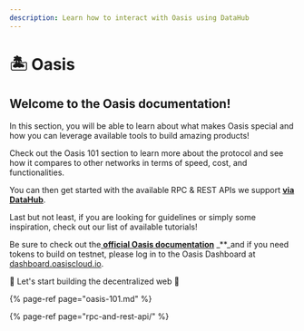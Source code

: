 ```yaml
---
description: Learn how to interact with Oasis using DataHub
---
```


# 🏝 Oasis

## Welcome to the Oasis documentation!

In this section, you will be able to learn about what makes Oasis special and how you can leverage available tools to build amazing products!

Check out the Oasis 101 section to learn more about the protocol and see how it compares to other networks in terms of speed, cost, and functionalities.

You can then get started with the available RPC & REST APIs we support [**via DataHub**](https://datahub.figment.io/sign_up?service=oasis).

Last but not least, if you are looking for guidelines or simply some inspiration, check out our list of available tutorials!

Be sure to check out the[ **official Oasis documentation**](https://docs.oasis.dev/general/) \_\*\*\_and if you need tokens to build on testnet, please log in to the Oasis Dashboard at [dashboard.oasiscloud.io](https://dashboard.oasiscloud.io/).

🚀 Let's start building the decentralized web 🚀

{% page-ref page="oasis-101.md" %}

{% page-ref page="rpc-and-rest-api/" %}

